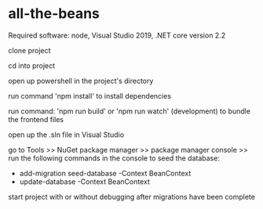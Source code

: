 # all-the-beans 


Required software: node, Visual Studio 2019, .NET core version 2.2

clone project

cd into project

open up powershell in the project's directory

run command 'npm install' to install dependencies

run command: 'npm run build' or 'npm run watch' (development) to bundle the frontend files
   
open up the .sln file in Visual Studio

go to Tools >> NuGet package manager >> package manager console >> run the following commands in the console to seed the database:

- add-migration seed-database -Context BeanContext
- update-database -Context BeanContext

start project with or without debugging after migrations have been complete
